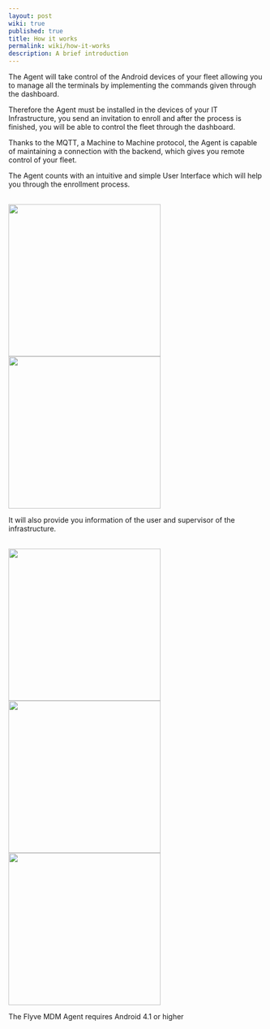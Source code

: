 ```yaml
---
layout: post
wiki: true
published: true
title: How it works
permalink: wiki/how-it-works
description: A brief introduction
---
```

The Agent will take control of the Android devices of your fleet allowing you to manage all the terminals by implementing the commands given through the dashboard.

Therefore the Agent must be installed in the devices of your IT Infrastructure, you send an invitation to enroll and after the process is finished, you will be able to control the fleet through the dashboard.

Thanks to the MQTT, a Machine to Machine protocol, the Agent is capable of maintaining a connection with the backend, which gives you remote control of your fleet.

The Agent counts with an intuitive and simple User Interface which will help you through the enrollment process.

<br>

<div>
<img src="https://i.imgur.com/R6VktSR.png" width="300">

<img src="https://i.imgur.com/viYp8Lt.png" width="300">
</div>

It will also provide you information of the user and supervisor of the infrastructure.

<br>

<div>
<img src="https://i.imgur.com/QCqYzIM.png" width="300">

<img src="https://i.imgur.com/uzrcxmE.png" width="300">

<img src="https://i.imgur.com/1l3tM2g.png" width="300">
</div>

The Flyve MDM Agent requires Android 4.1 or higher
